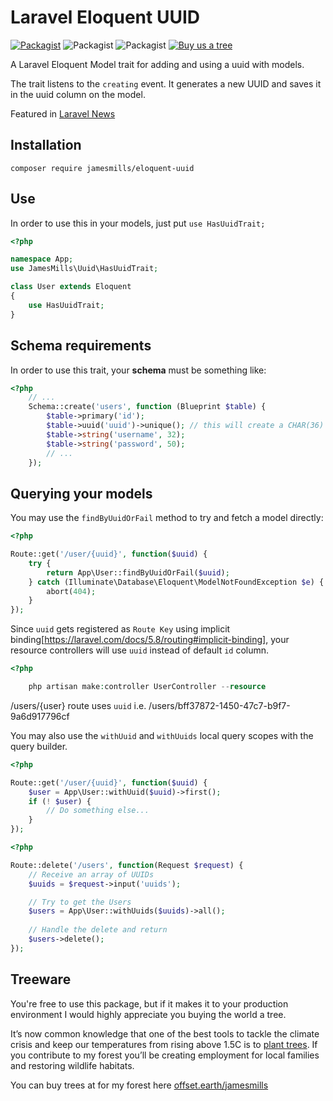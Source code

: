# Laravel Eloquent UUID

[![Packagist](https://img.shields.io/packagist/v/jamesmills/eloquent-uuid.svg?style=for-the-badge)](https://packagist.org/packages/jamesmills/eloquent-uuid)
![Packagist](https://img.shields.io/packagist/dt/jamesmills/eloquent-uuid.svg?style=for-the-badge)
![Packagist](https://img.shields.io/packagist/l/jamesmills/eloquent-uuid?style=for-the-badge)
[![Buy us a tree](https://img.shields.io/badge/Buy%20me%20a%20tree-%F0%9F%8C%B3-lightgreen?style=for-the-badge)](https://offset.earth/jamesmills)

A Laravel Eloquent Model trait for adding and using a uuid with models.

The trait listens to the `creating` event. It generates a new UUID and saves it in the uuid column on the model. 

Featured in [Laravel News](https://laravel-news.com/eloquent-uuid-package-for-laravel)

## Installation

```
composer require jamesmills/eloquent-uuid
```

## Use

In order to use this in your models, just put `use HasUuidTrait;`

```php
<?php

namespace App;
use JamesMills\Uuid\HasUuidTrait;

class User extends Eloquent
{
	use HasUuidTrait;
}
```

## Schema requirements

In order to use this trait, your **schema** must be something like:

```php
<?php
	// ...
	Schema::create('users', function (Blueprint $table) {
		$table->primary('id');
		$table->uuid('uuid')->unique(); // this will create a CHAR(36) field
		$table->string('username', 32);
		$table->string('password', 50);
		// ...
	});
```

## Querying your models

You may use the `findByUuidOrFail` method to try and fetch a model directly:

```php
<?php

Route::get('/user/{uuid}', function($uuid) {
    try {
        return App\User::findByUuidOrFail($uuid);
    } catch (Illuminate\Database\Eloquent\ModelNotFoundException $e) {
        abort(404);
    }
});
```
Since `uuid` gets registered as `Route Key` using implicit binding[https://laravel.com/docs/5.8/routing#implicit-binding], your resource controllers will use `uuid` instead of default `id` column.

```php
<?php

    php artisan make:controller UserController --resource
```
/users/{user} route uses `uuid` i.e. /users/bff37872-1450-47c7-b9f7-9a6d917796cf

You may also use the `withUuid` and `withUuids` local query scopes with the query builder.

```php
<?php

Route::get('/user/{uuid}', function($uuid) {
    $user = App\User::withUuid($uuid)->first();
    if (! $user) {
        // Do something else...
    }
});
```
```php
<?php

Route::delete('/users', function(Request $request) {
    // Receive an array of UUIDs
    $uuids = $request->input('uuids');

    // Try to get the Users
    $users = App\User::withUuids($uuids)->all();
    
    // Handle the delete and return
    $users->delete();
});
```

## Treeware

You're free to use this package, but if it makes it to your production environment I would highly appreciate you buying the world a tree.

It’s now common knowledge that one of the best tools to tackle the climate crisis and keep our temperatures from rising above 1.5C is to <a href="https://www.bbc.co.uk/news/science-environment-48870920">plant trees</a>. If you contribute to my forest you’ll be creating employment for local families and restoring wildlife habitats.

You can buy trees at for my forest here [offset.earth/jamesmills](https://offset.earth/jamesmills)
